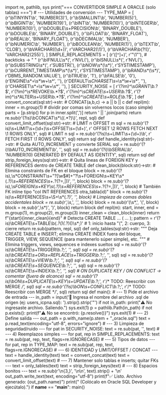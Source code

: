 import re, pathlib, sys print("=== CONVERTIDOR SIMPLE A ORACLE (solo tablas) ===") # --- Utilidades de conversión --- TYPE_MAP = [ (r'\bTINYINT\b', 'NUMBER(3)'), (r'\bSMALLINT\b', 'NUMBER(5)'), (r'\bBIGINT\b', 'NUMBER(19)'), (r'\bINT\b', 'NUMBER(10)'), (r'\bINTEGER\b', 'NUMBER(10)'), (r'\bDOUBLE\s+PRECISION\b', 'BINARY_DOUBLE'), (r'\bDOUBLE\b', 'BINARY_DOUBLE'), (r'\bFLOAT\b', 'BINARY_FLOAT'), (r'\bREAL\b', 'BINARY_FLOAT'), (r'\bDECIMAL\b', 'NUMBER'), (r'\bNUMERIC\b', 'NUMBER'), (r'\bBOOLEAN\b', 'NUMBER(1)'), (r'\bTEXT\b', 'CLOB'), (r'\bVARCHAR\((\d+)\)', r'VARCHAR2(\1)'), (r'\bVARCHAR\b(?!\()', 'VARCHAR2(255)'), ] SIMPLE_REPLACEMENTS = [ (r'([^]+)', r'"\1"'), # backticks -> " " (r'\bIFNULL\s*\(', r'NVL('), (r'\bISNULL\s*\(', r'NVL('), (r'\bSUBSTRING\s*\(', r'SUBSTR('), (r'\bNOW\s*\(\s*\)', r'SYSTIMESTAMP'), (r'\bCURRENT_TIMESTAMP\s*\(\s*\)', r'SYSTIMESTAMP'), (r'\bRAND\s*\(\s*\)', r'DBMS_RANDOM.VALUE'), (r'\bTRUE\b', '1'), (r'\bFALSE\b', '0'), (r'ENGINE\s*=\s*\w+\s*', ''), (r'DEFAULT\s*CHARSET\s*=\s*\w+\s*', ''), (r'CHARSET\s*=\s*\w+\s*', ''), ] SECURITY_NOISE = [ r'(?im)^\s*GRANT\b.*?$', r'(?im)^\s*REVOKE\b.*?$', r'(?im)^\s*CREATE\s+USER\b.*?$', r'(?im)^\s*ALTER\s+USER\b.*?$', r'(?im)^\s*CREATE\s+ROLE\b.*?$', ] def convert_concat(sql:str)->str: # CONCAT(a,b,c) -> a || b || c def repl(m): inner = m.group(1) # dividir por comas sin volvernos locos (caso simple) parts = [p.strip() for p in inner.split(',')] return ' || '.join(parts) return re.sub(r'(?is)\bCONCAT\s*\((.*?)\)', repl, sql) def convert_limit_offset(sql:str)->str: # LIMIT n OFFSET m sql = re.sub(r'(?is)\s+LIMIT\s+(\d+)\s+OFFSET\s+(\d+)', r' OFFSET \2 ROWS FETCH NEXT \1 ROWS ONLY', sql) # LIMIT n sql = re.sub(r'(?is)\s+LIMIT\s+(\d+)\b', r' FETCH FIRST \1 ROWS ONLY', sql) return sql def handle_identity(sql:str)->str: # Quita AUTO_INCREMENT y convierte SERIAL sql = re.sub(r'(?i)\bAUTO_INCREMENT\b', '', sql) sql = re.sub(r'(?i)\bSERIAL\b', 'NUMBER(10) GENERATED BY DEFAULT AS IDENTITY', sql) return sql def strip_foreign_keys(sql:str)->str: # Quita líneas de FOREIGN KEY y REFERENCES dentro de CREATE TABLE def clean_block(block:str)->str: # Elimina constraints de FK en el bloque block = re.sub(r'(?is),\s*CONSTRAINT\s+"?[\w$#]+"?\s+FOREIGN\s+KEY\s*\(.*?\)\s+REFERENCES\s+.*?(?=,|\))', '', block) block = re.sub(r'(?is),\s*FOREIGN\s+KEY\s*\(.*?\)\s+REFERENCES\s+.*?(?=,|\))', '', block) # También FK inline tipo "col INT REFERENCES otra_tabla(id)" block = re.sub(r'(?is)\s+REFERENCES\s+\S+\s*\(.*?\)', '', block) # Limpieza de comas dobles accidentales block = re.sub(r',\s*,', ',', block) block = re.sub(r'\(\s*,', '(', block) block = re.sub(r',\s*\)', ')', block) return block def repl(m): start, inner, end = m.group(1), m.group(2), m.group(3) inner_clean = clean_block(inner) return f"{start}{inner_clean}{end}" # Detecta CREATE TABLE ... ( ... ); pattern = r'(?is)\bCREATE\s+TABLE\b(.*?\()(.*?)(\)\s*;)' # 1: inicio hasta "(", 2: cuerpo, 3: cierre return re.sub(pattern, repl, sql) def only_tables(sql:str)->str: """ Deja CREATE TABLE e INSERT; elimina CREATE INDEX fuera del bloque, TRIGGER, VIEW, SEQUENCE (para mantenerlo súper simple), etc. """ # Elimina triggers, views, sequences e indexes sueltos sql = re.sub(r'(?is)\bCREATE\s+TRIGGER\b.*?;', '', sql) sql = re.sub(r'(?is)\bCREATE\s+OR\s+REPLACE\s+TRIGGER\b.*?;', '', sql) sql = re.sub(r'(?is)\bCREATE\s+VIEW\b.*?;', '', sql) sql = re.sub(r'(?is)\bCREATE\s+SEQUENCE\b.*?;', '', sql) sql = re.sub(r'(?is)\bCREATE\s+INDEX\b.*?;', '', sql) # ON DUPLICATE KEY / ON CONFLICT -> comentar (fuera de alcance) sql = re.sub(r'(?is)\bON\s+DUPLICATE\s+KEY\s+UPDATE\b.*?;', r'/* TODO: Reescribir con MERGE */', sql) sql = re.sub(r'(?is)\bON\s+CONFLICT\b.*?;', r'/* TODO: Reescribir con MERGE */', sql) return sql def main(): # --- 1) Pide el archivo de entrada --- in_path = input('📄 Ingresa el nombre del archivo .sql de origen (ej: users_icpna.sql): ').strip().strip('"') if not in_path: print("⚠️ No ingresaste archivo. Saliendo.") sys.exit(1) p = pathlib.Path(in_path) if not p.exists(): print(f"⚠️ No se encontró: {p.resolve()}") sys.exit(1) # --- 2) Define salida --- out_path = p.with_name(p.stem + "_oracle.sql") text = p.read_text(encoding="utf-8", errors="ignore") # --- 3) Limpieza de seguridad/ruido --- for pat in SECURITY_NOISE: text = re.sub(pat, '', text) # --- 4) Reemplazos simples --- for pat, rep in SIMPLE_REPLACEMENTS: text = re.sub(pat, rep, text, flags=re.IGNORECASE) # --- 5) Tipos de datos --- for pat, rep in TYPE_MAP: text = re.sub(pat, rep, text, flags=re.IGNORECASE) # --- 6) IDENTIDAD y LIMIT/OFFSET / CONCAT --- text = handle_identity(text) text = convert_concat(text) text = convert_limit_offset(text) # --- 7) Mantener solo tablas e inserts; quitar FKs --- text = only_tables(text) text = strip_foreign_keys(text) # --- 8) Espacios bonitos --- text = re.sub(r'\n{3,}', '\n\n', text).strip() + '\n' out_path.write_text(text, encoding="utf-8") print(f"✅ Listo. Archivo generado: {out_path.name}") print(" (Colócalo en Oracle SQL Developer y ejecútalo).") if __name__ == "__main__": main()
